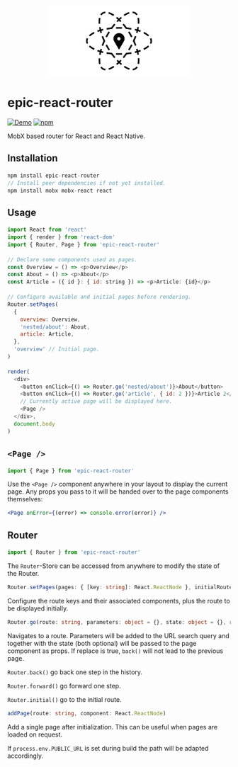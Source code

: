 <p align="center">
  <img src="https://github.com/tobua/epic-react-router/raw/master/logo.png" alt="epic-react-router" width="320">
</p>

# epic-react-router

[![Demo](https://img.shields.io/static/v1?label=epic-react-router&message=Demo&color=brightgreen)](https://epic-react-router.vercel.app)
[![npm](https://img.shields.io/npm/v/epic-react-router)](https://npmjs.com/epic-react-router)

MobX based router for React and React Native.

## Installation

```js
npm install epic-react-router
// Install peer dependencies if not yet installed.
npm install mobx mobx-react react
```

## Usage

```js
import React from 'react'
import { render } from 'react-dom'
import { Router, Page } from 'epic-react-router'

// Declare some components used as pages.
const Overview = () => <p>Overview</p>
const About = () => <p>About</p>
const Article = ({ id }: { id: string }) => <p>Article: {id}</p>

// Configure available and initial pages before rendering.
Router.setPages(
  {
    overview: Overview,
    'nested/about': About,
    article: Article,
  },
  'overview' // Initial page.
)

render(
  <div>
    <button onClick={() => Router.go('nested/about')}>About</button>
    <button onClick={() => Router.go('article', { id: 2 })}>Article 2</button>
    // Currently active page will be displayed here.
    <Page />
  </div>,
  document.body
)
```

## `<Page />`

```js
import { Page } from 'epic-react-router'
```

Use the `<Page />` component anywhere in your layout to display the current page. Any props you pass to it will be handed over to the page components themselves:

```jsx
<Page onError={(error) => console.error(error)} />
```

## Router

```js
import { Router } from 'epic-react-router'
```

The `Router`-Store can be accessed from anywhere to modify the state of the Router.

```ts
Router.setPages(pages: { [key: string]: React.ReactNode }, initialRoute: string)
```

Configure the route keys and their associated components, plus the route to be displayed initially.

```ts
Router.go(route: string, parameters: object = {}, state: object = {}, replace = false)
```

Navigates to a route. Parameters will be added to the URL search query and together with the state (both optional) will be passed to the page component as props. If replace is true, `back()` will not lead to the previous page.

`Router.back()` go back one step in the history.

`Router.forward()` go forward one step.

`Router.initial()` go to the initial route.

```ts
addPage(route: string, component: React.ReactNode)
```

Add a single page after initialization. This can be useful when pages are loaded on request.

If `process.env.PUBLIC_URL` is set during build the path will be adapted accordingly.
